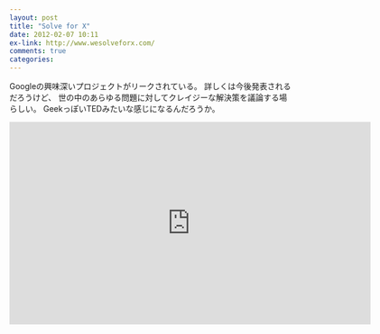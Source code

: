 ```yaml
---
layout: post
title: "Solve for X"
date: 2012-02-07 10:11
ex-link: http://www.wesolveforx.com/
comments: true
categories: 
---
```


Googleの興味深いプロジェクトがリークされている。
詳しくは今後発表されるだろうけど、
世の中のあらゆる問題に対してクレイジーな解決策を議論する場らしい。
GeekっぽいTEDみたいな感じになるんだろうか。

<iframe width="640" height="360" src="http://www.youtube.com/embed/uDDy7QSdt6A?feature=player_embedded" frameborder="0" allowfullscreen></iframe>
